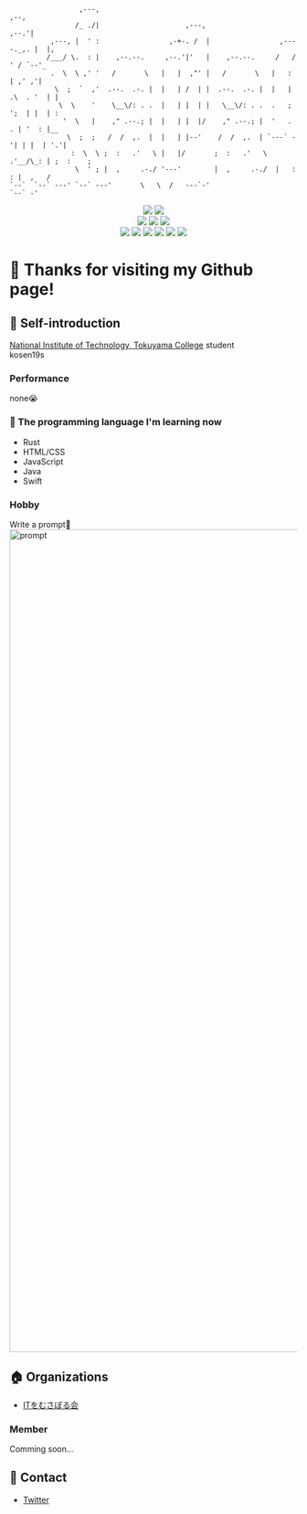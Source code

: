 ```

                 ,---,                                                        ,--,
                /_ ./|                     ,---,                            ,--.'|
          ,---, |  ' :                 ,-+-. /  |                 ,----._,. |  |,
         /___/ \.  : |    ,--.--.     ,--.'|'   |    ,--.--.     /   /  ' / `--'_
          .  \  \ ,' '   /       \   |   |  ,"' |   /       \   |   :     | ,' ,'|
           \  ;  `  ,'  .--.  .-. |  |   | /  | |  .--.  .-. |  |   | .\  . '  | |
            \  \    '    \__\/: . .  |   | |  | |   \__\/: . .  .   ; ';  | |  | :
             '  \   |    ," .--.; |  |   | |  |/    ," .--.; |  '   .   . | '  : |__
              \  ;  ;   /  /  ,.  |  |   | |--'    /  /  ,.  | `---` -'| | |  | '.'|
               :  \  \ ;  :   .'   \ |   |/       ;  :   .'   \  .'__/\_: | ;  :    ;
                \  ' ; |  ,     .-./ '---'        |  ,     .-./  |   :    : |  ,   /
`--`  `--` ---' `--` ---'       \   \  /   ---`-'
`--` -'

```

<div align="center">
<img src="https://img.shields.io/badge/age-16-9cf.svg?style=flat"></img>
<img src="https://img.shields.io/badge/たけのこ派orきのこ派-たけのこ派-success.svg?style=flat"></img><br>
<img src="https://img.shields.io/badge/OS-macOS-critical.svg?style=flat"></img>
<img src="https://img.shields.io/badge/Apple-respect-orange.svg?style=flat"></img>
<img src="https://img.shields.io/badge/Mac-Love-ff69b4.svg?style=flat"></img><br>
<img src="https://img.shields.io/badge/Java-Well-brightgreen.svg?style=flat"></img>
<img src="https://img.shields.io/badge/HTML-Well-information.svg?style=flat"></img>
<img src="https://img.shields.io/badge/JavaScript-Well-brightgreen.svg?style=flat"></img>
<img src="https://img.shields.io/badge/Swift-Soso-important.svg?style=flat"></img>
<img src="https://img.shields.io/badge/Rust-Soso-important.svg?style=flat"></img>
<img src="https://img.shields.io/badge/PRO-になりたい-blueviolet.svg?style=flat"></img>
</div>

# :wave: **Thanks for visiting my Github page!**

## :tada: Self-introduction

[National Institute of Technology, Tokuyama College](https://www.tokuyama.ac.jp) student<br>
kosen19s

### Performance

none:sob:

### :book: The programming language I'm learning now

* Rust
* HTML/CSS
* JavaScript
* Java
* Swift

### Hobby

Write a prompt:heartbeat:<br>
<img width="1440" alt="prompt" src="https://user-images.githubusercontent.com/57137136/86988524-654c9780-c1d3-11ea-913b-d6c234a8692c.png">

## :house: Organizations

* [ITをむさぼる会](https://github.com/tokuyama-it)

### Member

Comming soon...

## :postbox: Contact

* [Twitter](https://twitter.com/x7jkUzTfgbF4gBd)
